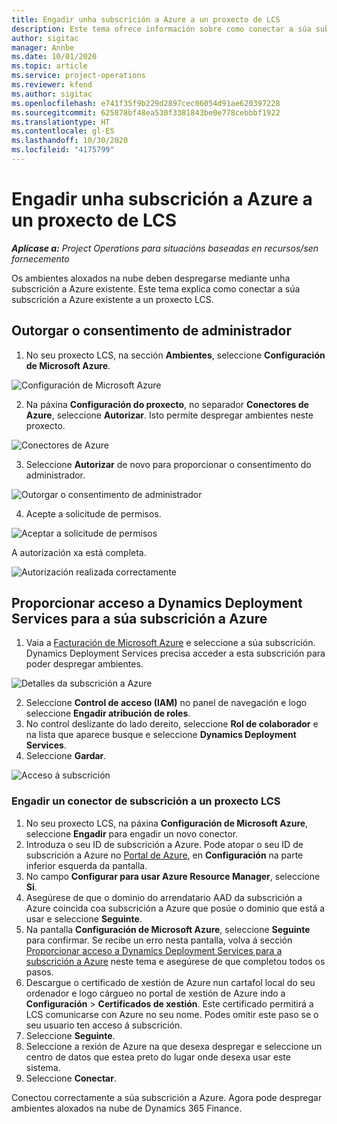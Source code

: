 ```yaml
---
title: Engadir unha subscrición a Azure a un proxecto de LCS
description: Este tema ofrece información sobre como conectar a súa subscrición a Azure a un proxecto LCS.
author: sigitac
manager: Annbe
ms.date: 10/01/2020
ms.topic: article
ms.service: project-operations
ms.reviewer: kfend
ms.author: sigitac
ms.openlocfilehash: e741f35f9b229d2897cec06054d91ae620397228
ms.sourcegitcommit: 625878bf48ea530f3381843be0e778cebbbf1922
ms.translationtype: HT
ms.contentlocale: gl-ES
ms.lasthandoff: 10/30/2020
ms.locfileid: "4175799"
---
```

# <a name="add-an-azure-subscription-to-an-lcs-project"></a>Engadir unha subscrición a Azure a un proxecto de LCS

_**Aplícase a:** Project Operations para situacións baseadas en recursos/sen fornecemento_

Os ambientes aloxados na nube deben despregarse mediante unha subscrición a Azure existente. Este tema explica como conectar a súa subscrición a Azure existente a un proxecto LCS. 

## <a name="grant-admin-consent"></a>Outorgar o consentimento de administrador

1. No seu proxecto LCS, na sección **Ambientes**, seleccione **Configuración de Microsoft Azure**.

![Configuración de Microsoft Azure](./media/1MicrosoftAzureSettings.png)

2. Na páxina **Configuración do proxecto**, no separador **Conectores de Azure**, seleccione **Autorizar**. Isto permite despregar ambientes neste proxecto.

![Conectores de Azure](./media/2AzureConnectors.png)

3. Seleccione **Autorizar** de novo para proporcionar o consentimento do administrador.

![Outorgar o consentimento de administrador](./media/3GrantAdminConsent.png)

4. Acepte a solicitude de permisos.

![Aceptar a solicitude de permisos](./media/4AcceptPermissionRequest.png)

A autorización xa está completa. 

![Autorización realizada correctamente](./media/5AuthorizationComplete.png)

## <a name="provide-dynamics-deployment-services-access-to-your-azure-subscription"></a><a name="provide"></a>Proporcionar acceso a Dynamics Deployment Services para a súa subscrición a Azure

1. Vaia a [Facturación de Microsoft Azure](https://portal.azure.com/#blade/Microsoft\_Azure\_Billing/SubscriptionsBlade) e seleccione a súa subscrición. Dynamics Deployment Services precisa acceder a esta subscrición para poder despregar ambientes.

![Detalles da subscrición a Azure](./media/6AzureSubscription.png)

2. Seleccione **Control de acceso (IAM)** no panel de navegación e logo seleccione **Engadir atribución de roles**.
3. No control deslizante do lado dereito, seleccione **Rol de colaborador** e na lista que aparece busque e seleccione **Dynamics Deployment Services**. 
4. Seleccione **Gardar**.

![Acceso á subscrición](./media/7SubscriptionAccess.png)

### <a name="add-a-subscription-connector-to-an-lcs-project"></a>Engadir un conector de subscrición a un proxecto LCS

1. No seu proxecto LCS, na páxina **Configuración de Microsoft Azure**, seleccione **Engadir** para engadir un novo conector.
2. Introduza o seu ID de subscrición a Azure. Pode atopar o seu ID de subscrición a Azure no [Portal de Azure](https://ms.portal.azure.com/), en **Configuración** na parte inferior esquerda da pantalla.
3. No campo **Configurar para usar Azure Resource Manager**, seleccione **Si**.
4. Asegúrese de que o dominio do arrendatario AAD da subscrición a Azure coincida coa subscrición a Azure que posúe o dominio que está a usar e seleccione **Seguinte**.
5. Na pantalla **Configuración de Microsoft Azure**, seleccione **Seguinte** para confirmar. Se recibe un erro nesta pantalla, volva á sección [Proporcionar acceso a Dynamics Deployment Services para a subscrición a Azure](#provide) neste tema e asegúrese de que completou todos os pasos.
6. Descargue o certificado de xestión de Azure nun cartafol local do seu ordenador e logo cárgueo no portal de xestión de Azure indo a **Configuración** > **Certificados de xestión**. Este certificado permitirá a LCS comunicarse con Azure no seu nome. Podes omitir este paso se o seu usuario ten acceso á subscrición.
7. Seleccione **Seguinte**.
8. Seleccione a rexión de Azure na que desexa despregar e seleccione un centro de datos que estea preto do lugar onde desexa usar este sistema.
9.  Seleccione **Conectar**.

Conectou correctamente a súa subscrición a Azure. Agora pode despregar ambientes aloxados na nube de Dynamics 365 Finance.



